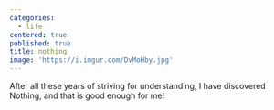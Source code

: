 ```yaml
---
categories:
  - life
centered: true
published: true
title: nothing
image: 'https://i.imgur.com/DvMoHby.jpg'
---
```

After all these years
of striving 
for understanding,
I have discovered
Nothing,
and that 
is good enough
for me!
